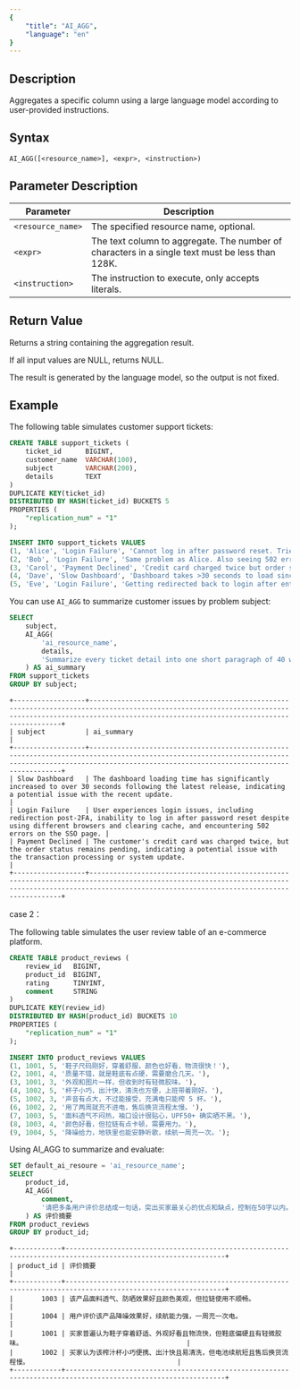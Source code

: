 ```yaml
---
{
    "title": "AI_AGG",
    "language": "en"
}
---
```


## Description

Aggregates a specific column using a large language model according to user-provided instructions.

## Syntax

`AI_AGG([<resource_name>], <expr>, <instruction>)`

## Parameter Description

| Parameter         | Description                                             |
| ----------------- | ------------------------------------------------------- |
| `<resource_name>` | The specified resource name, optional.                  |
| `<expr>`          | The text column to aggregate. The number of characters in a single text must be less than 128K.|
| `<instruction>`   | The instruction to execute, only accepts literals.      |

## Return Value

Returns a string containing the aggregation result.

If all input values are NULL, returns NULL.

The result is generated by the language model, so the output is not fixed.

## Example

The following table simulates customer support tickets:
```sql
CREATE TABLE support_tickets (
    ticket_id      BIGINT,
    customer_name  VARCHAR(100),
    subject        VARCHAR(200),
    details        TEXT
)
DUPLICATE KEY(ticket_id)
DISTRIBUTED BY HASH(ticket_id) BUCKETS 5
PROPERTIES (
    "replication_num" = "1"
);

INSERT INTO support_tickets VALUES
(1, 'Alice', 'Login Failure', 'Cannot log in after password reset. Tried clearing cache and different browsers.'),
(2, 'Bob', 'Login Failure', 'Same problem as Alice. Also seeing 502 errors on the SSO page.'),
(3, 'Carol', 'Payment Declined', 'Credit card charged twice but order still shows pending.'),
(4, 'Dave', 'Slow Dashboard', 'Dashboard takes >30 seconds to load since the last release.'),
(5, 'Eve', 'Login Failure', 'Getting redirected back to login after entering 2FA code.');
```

You can use `AI_AGG` to summarize customer issues by problem subject:
```sql
SELECT
    subject,
    AI_AGG(
        'ai_resource_name',
        details,
        'Summarize every ticket detail into one short paragraph of 40 words or less.'
    ) AS ai_summary
FROM support_tickets
GROUP BY subject;
```

```text
+------------------+-----------------------------------------------------------------------------------------------------------------------------------------------------------------------------------------------------------+
| subject          | ai_summary                                                                                                                                                                                                |
+------------------+-----------------------------------------------------------------------------------------------------------------------------------------------------------------------------------------------------------+
| Slow Dashboard   | The dashboard loading time has significantly increased to over 30 seconds following the latest release, indicating a potential issue with the recent update.                                              |
| Login Failure    | User experiences login issues, including redirection post-2FA, inability to log in after password reset despite using different browsers and clearing cache, and encountering 502 errors on the SSO page. |
| Payment Declined | The customer's credit card was charged twice, but the order status remains pending, indicating a potential issue with the transaction processing or system update.                                        |
+------------------+-----------------------------------------------------------------------------------------------------------------------------------------------------------------------------------------------------------+
```

case 2：

The following table simulates the user review table of an e-commerce platform.
```sql
CREATE TABLE product_reviews (
    review_id   BIGINT,
    product_id  BIGINT,
    rating      TINYINT,
    comment     STRING
)
DUPLICATE KEY(review_id)
DISTRIBUTED BY HASH(product_id) BUCKETS 10
PROPERTIES (
    "replication_num" = "1"
);

INSERT INTO product_reviews VALUES
(1, 1001, 5, '鞋子尺码刚好，穿着舒服，颜色也好看，物流很快！'),
(2, 1001, 4, '质量不错，就是鞋底有点硬，需要磨合几天。'),
(3, 1001, 3, '外观和图片一样，但收到时有轻微胶味。'),
(4, 1002, 5, '杯子小巧，出汁快，清洗也方便，上班带着刚好。'),
(5, 1002, 3, '声音有点大，不过能接受，充满电只能榨 5 杯。'),
(6, 1002, 2, '用了两周就充不进电，售后换货流程太慢。'),
(7, 1003, 5, '面料透气不闷热，袖口设计很贴心，UPF50+ 确实晒不黑。'),
(8, 1003, 4, '颜色好看，但拉链有点卡顿，需要用力。'),
(9, 1004, 5, '降噪给力，地铁里也能安静听歌，续航一周充一次。');
```

Using AI_AGG to summarize and evaluate:
```sql
SET default_ai_resoure = 'ai_resource_name';
SELECT
    product_id,
    AI_AGG(
        comment,
        '请把多条用户评价总结成一句话，突出买家最关心的优点和缺点，控制在50字以内。'
    ) AS 评价摘要
FROM product_reviews
GROUP BY product_id;
```

```text
+------------+--------------------------------------------------------------------------------------------------------------+
| product_id | 评价摘要                                                                                                     |
+------------+--------------------------------------------------------------------------------------------------------------+
|       1003 | 该产品面料透气、防晒效果好且颜色美观，但拉链使用不顺畅。                                                     |
|       1004 | 用户评价该产品降噪效果好，续航能力强，一周充一次电。                                                         |
|       1001 | 买家普遍认为鞋子穿着舒适、外观好看且物流快，但鞋底偏硬且有轻微胶味。                                         |
|       1002 | 买家认为该榨汁杯小巧便携、出汁快且易清洗，但电池续航短且售后换货流程慢。                                     |
+------------+--------------------------------------------------------------------------------------------------------------+
```